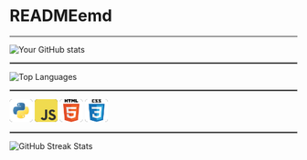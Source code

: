 # READMEemd
----
![Your GitHub stats](https://github-readme-stats.vercel.app/api?username=IanMwangiii&show_icons=true&theme=dark)

<hr style="border:1px solid gray">

![Top Languages](https://github-readme-stats.vercel.app/api/top-langs/?username=IanMwangiii&layout=compact&langs_count=6&hide_title=true&theme=dark)

<hr style="border:1px solid gray">

<p align="left">
  <img height="40" src="https://raw.githubusercontent.com/github/explore/main/topics/python/python.png" alt="Python" style="background-color:black; border-radius:5px;">
  <img height="40" src="https://raw.githubusercontent.com/github/explore/main/topics/javascript/javascript.png" alt="JavaScript" style="background-color:black; border-radius:5px;">
  <img height="40" src="https://raw.githubusercontent.com/github/explore/main/topics/html/html.png" alt="HTML" style="background-color:black; border-radius:5px;">
  <img height="40" src="https://raw.githubusercontent.com/github/explore/main/topics/css/css.png" alt="CSS" style="background-color:black; border-radius:5px;">
</p>

<hr style="border:1px solid gray">

![GitHub Streak Stats](https://github-readme-streak-stats.herokuapp.com/?user=IanMwangiii&theme=dark)
